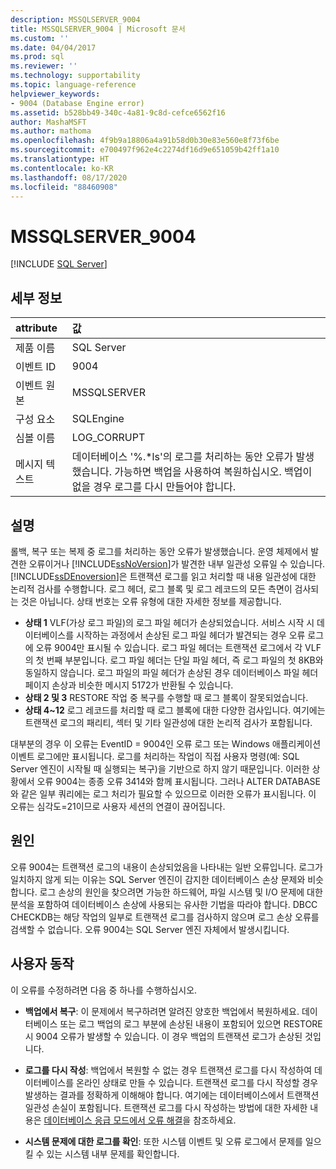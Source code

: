 ```yaml
---
description: MSSQLSERVER_9004
title: MSSQLSERVER_9004 | Microsoft 문서
ms.custom: ''
ms.date: 04/04/2017
ms.prod: sql
ms.reviewer: ''
ms.technology: supportability
ms.topic: language-reference
helpviewer_keywords:
- 9004 (Database Engine error)
ms.assetid: b528bb49-340c-4a81-9c8d-cefce6562f16
author: MashaMSFT
ms.author: mathoma
ms.openlocfilehash: 4f9b9a18806a4a91b58d0b30e83e560e8f73f6be
ms.sourcegitcommit: e700497f962e4c2274df16d9e651059b42ff1a10
ms.translationtype: HT
ms.contentlocale: ko-KR
ms.lasthandoff: 08/17/2020
ms.locfileid: "88460908"
---
```

# <a name="mssqlserver_9004"></a>MSSQLSERVER_9004
 [!INCLUDE [SQL Server](../../includes/applies-to-version/sqlserver.md)]
  
## <a name="details"></a>세부 정보  
  
| attribute | 값 |  
| :-------- | :---- |  
|제품 이름|SQL Server|  
|이벤트 ID|9004|  
|이벤트 원본|MSSQLSERVER|  
|구성 요소|SQLEngine|  
|심볼 이름|LOG_CORRUPT|  
|메시지 텍스트|데이터베이스 '%.*ls'의 로그를 처리하는 동안 오류가 발생했습니다.  가능하면 백업을 사용하여 복원하십시오. 백업이 없을 경우 로그를 다시 만들어야 합니다.|  
  
## <a name="explanation"></a>설명  
롤백, 복구 또는 복제 중 로그를 처리하는 동안 오류가 발생했습니다. 운영 체제에서 발견한 오류이거나 [!INCLUDE[ssNoVersion](../../includes/ssnoversion-md.md)]가 발견한 내부 일관성 오류일 수 있습니다.  
[!INCLUDE[ssDEnoversion](../../includes/ssdenoversion-md.md)]은 트랜잭션 로그를 읽고 처리할 때 내용 일관성에 대한 논리적 검사를 수행합니다. 로그 헤더, 로그 블록 및 로그 레코드의 모든 측면이 검사되는 것은 아닙니다. 상태 번호는 오류 유형에 대한 자세한 정보를 제공합니다.

 - **상태 1** VLF(가상 로그 파일)의 로그 파일 헤더가 손상되었습니다.  서비스 시작 시 데이터베이스를 시작하는 과정에서 손상된 로그 파일 헤더가 발견되는 경우 오류 로그에 오류 9004만 표시될 수 있습니다. 로그 파일 헤더는 트랜잭션 로그에서 각 VLF의 첫 번째 부분입니다. 로그 파일 헤더는 단일 파일 헤더, 즉 로그 파일의 첫 8KB와 동일하지 않습니다. 로그 파일의 파일 헤더가 손상된 경우 데이터베이스 파일 헤더 페이지 손상과 비슷한 메시지 5172가 반환될 수 있습니다.
 - **상태 2 및 3** RESTORE 작업 중 복구를 수행할 때 로그 블록이 잘못되었습니다.
 - **상태 4~12** 로그 레코드를 처리할 때 로그 블록에 대한 다양한 검사입니다. 여기에는 트랜잭션 로그의 패리티, 섹터 및 기타 일관성에 대한 논리적 검사가 포함됩니다.

대부분의 경우 이 오류는 EventID = 9004인 오류 로그 또는 Windows 애플리케이션 이벤트 로그에만 표시됩니다. 로그를 처리하는 작업이 직접 사용자 명령(예: SQL Server 엔진이 시작될 때 실행되는 복구)을 기반으로 하지 않기 때문입니다. 이러한 상황에서 오류 9004는 종종 오류 3414와 함께 표시됩니다. 그러나 ALTER DATABASE와 같은 일부 쿼리에는 로그 처리가 필요할 수 있으므로 이러한 오류가 표시됩니다. 이 오류는 심각도=21이므로 사용자 세션의 연결이 끊어집니다.

## <a name="cause"></a>원인
오류 9004는 트랜잭션 로그의 내용이 손상되었음을 나타내는 일반 오류입니다. 로그가 일치하지 않게 되는 이유는 SQL Server 엔진이 감지한 데이터베이스 손상 문제와 비슷합니다. 로그 손상의 원인을 찾으려면 가능한 하드웨어, 파일 시스템 및 I/O 문제에 대한 분석을 포함하여 데이터베이스 손상에 사용되는 유사한 기법을 따라야 합니다. DBCC CHECKDB는 해당 작업의 일부로 트랜잭션 로그를 검사하지 않으며 로그 손상 오류를 검색할 수 없습니다. 오류 9004는 SQL Server 엔진 자체에서 발생시킵니다.

## <a name="user-action"></a>사용자 동작  
이 오류를 수정하려면 다음 중 하나를 수행하십시오.  
  
-   **백업에서 복구**:  이 문제에서 복구하려면 알려진 양호한 백업에서 복원하세요. 데이터베이스 또는 로그 백업의 로그 부분에 손상된 내용이 포함되어 있으면 RESTORE 시 9004 오류가 발생할 수 있습니다. 이 경우 백업의 트랜잭션 로그가 손상된 것입니다.
  
-   **로그를 다시 작성**:  백업에서 복원할 수 없는 경우 트랜잭션 로그를 다시 작성하여 데이터베이스를 온라인 상태로 만들 수 있습니다. 트랜잭션 로그를 다시 작성할 경우 발생하는 결과를 정확하게 이해해야 합니다. 여기에는 데이터베이스에서 트랜잭션 일관성 손실이 포함됩니다. 트랜잭션 로그를 다시 작성하는 방법에 대한 자세한 내용은 [데이터베이스 응급 모드에서 오류 해결](../../t-sql/database-console-commands/dbcc-checkdb-transact-sql.md#resolving-errors-in-database-emergency-mode)을 참조하세요.
  
-   **시스템 문제에 대한 로그를 확인**: 또한 시스템 이벤트 및 오류 로그에서 문제를 일으킬 수 있는 시스템 내부 문제를 확인합니다.  
  
